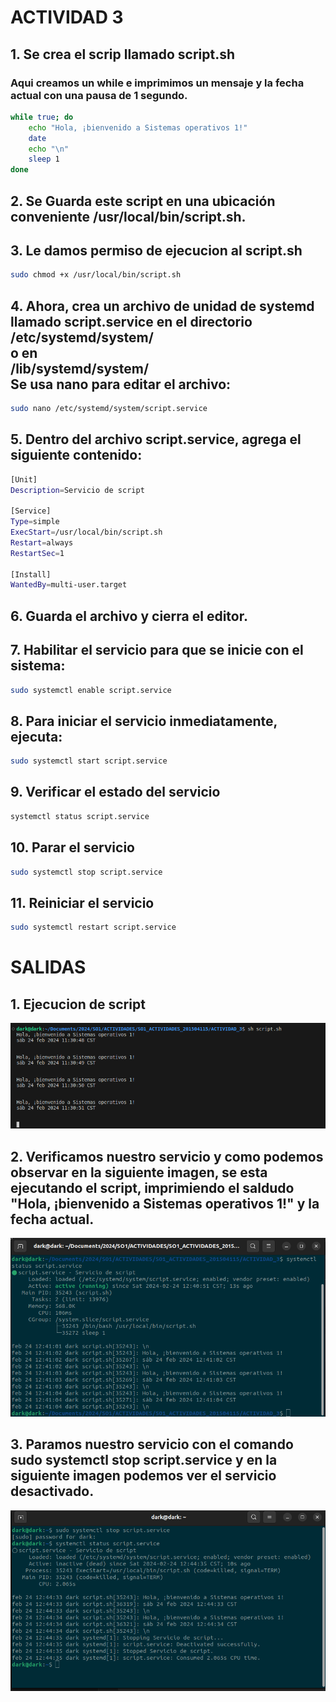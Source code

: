 # ACTIVIDAD 3
## 1. Se crea el scrip llamado script.sh
### Aqui creamos un while e imprimimos un mensaje y la fecha actual con una pausa de 1 segundo.
```bash
while true; do
    echo "Hola, ¡bienvenido a Sistemas operativos 1!"
    date
    echo "\n"
    sleep 1
done
```

## 2. Se Guarda este script en una ubicación conveniente /usr/local/bin/script.sh.

## 3. Le damos permiso de ejecucion al script.sh
```bash
sudo chmod +x /usr/local/bin/script.sh

```

## 4. Ahora, crea un archivo de unidad de systemd llamado script.service en el directorio </br>/etc/systemd/system/ </br> o en  </br>/lib/systemd/system/ </br> Se usa nano para editar el archivo:

```bash
sudo nano /etc/systemd/system/script.service

```
## 5. Dentro del archivo script.service, agrega el siguiente contenido:

```bash
[Unit]
Description=Servicio de script

[Service]
Type=simple
ExecStart=/usr/local/bin/script.sh
Restart=always
RestartSec=1

[Install]
WantedBy=multi-user.target

```

## 6. Guarda el archivo y cierra el editor.

## 7. Habilitar el servicio para que se inicie con el sistema:
```bash
sudo systemctl enable script.service

```

## 8. Para iniciar el servicio inmediatamente, ejecuta:
```bash
sudo systemctl start script.service
```
## 9. Verificar el estado del servicio
```bash
systemctl status script.service

```

## 10. Parar el servicio
```bash
sudo systemctl stop script.service
```

## 11. Reiniciar el servicio
```bash
sudo systemctl restart script.service
```

# SALIDAS
## 1. Ejecucion de script
![Ejecucion SCrip](./Imagenes/ejecucion_script.png)


## 2. Verificamos nuestro servicio y como podemos observar en la siguiente imagen, se esta ejecutando el script, imprimiendo el saldudo "Hola, ¡bienvenido a Sistemas operativos 1!" y la fecha actual.
![Service Status](./Imagenes/service_status.png)

## 3. Paramos nuestro servicio con el comando sudo systemctl stop script.service y en la siguiente imagen podemos ver el servicio desactivado.
![Service Stop](./Imagenes/service_stop.png)